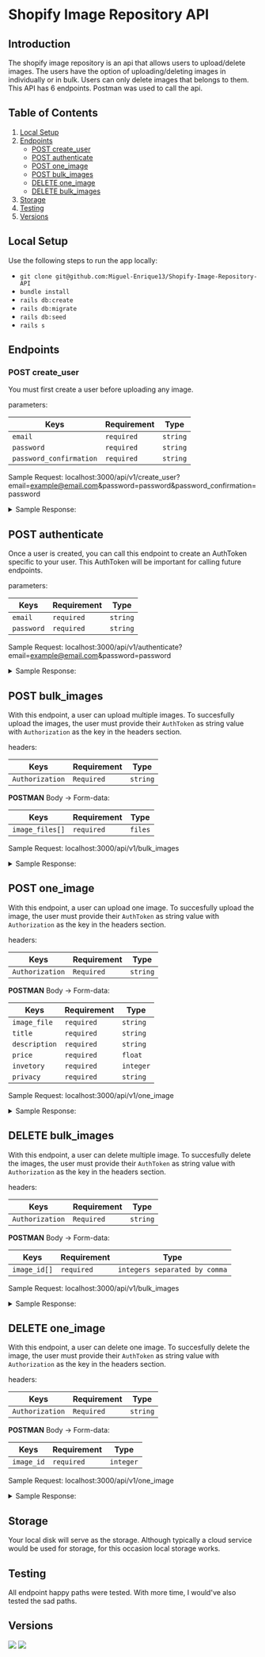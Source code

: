 # Shopify Image Repository API

## Introduction

The shopify image repository is an api that allows users to upload/delete images. The users have the option of uploading/deleting images in individually or in bulk. Users can only delete images that belongs to them. This API has 6 endpoints. Postman was used to call the api. 

## Table of Contents
1. [Local Setup](#local-setup)
1. [Endpoints](#endpoints)
    - [POST create_user](#post-create-user)
    - [POST authenticate](#post-authenticate)
    - [POST one_image](#post-one-image)
    - [POST bulk_images](#post-bulk-images)
    - [DELETE one_image](#delete-one-image)
    - [DELETE bulk_images](#delete-bulk-images)
1. [Storage](#storage)
1. [Testing](#testing)
1. [Versions](#versions)

## Local Setup
Use the following steps to run the app locally: 
* `git clone git@github.com:Miguel-Enrique13/Shopify-Image-Repository-API`
* `bundle install`
* `rails db:create`
* `rails db:migrate`
* `rails db:seed`
* `rails s`

## Endpoints

### POST create_user

You must first create a user before uploading any image.

parameters: 

| Keys  |  Requirement | Type  |
|---|---|---|
|`email`|`required`|`string`|
|`password`|`required`|`string`|
|`password_confirmation`|`required`|`string`|

Sample Request: localhost:3000/api/v1/create_user?email=example@email.com&password=password&password_confirmation=password

<details>
  <summary> Sample Response: </summary>
  
  ```
  {
    "message": "User created successfully"
}
```
</details>

## POST authenticate

Once a user is created, you can call this endpoint to create an AuthToken specific to your user. This AuthToken will be important for calling future endpoints.

parameters: 

| Keys  |  Requirement | Type  |
|---|---|---|
|`email`|`required`|`string`|
|`password`|`required`|`string`|

Sample Request: localhost:3000/api/v1/authenticate?email=example@email.com&password=password


<details>
  <summary> Sample Response: </summary>
  
  ```
  {
     "auth_token": "eyJhbGciOiJIUzI1NiJ9.eyJ1c2VyX2lkIjoxLCJleHAiOjE2MTEwMTIzNDh9.ESAybXEYVyiUkPM4hbDsD-ZUuVGd4GErkoTVUwCGpkw"
}
```
</details>

## POST bulk_images

With this endpoint, a user can upload multiple images. To succesfully upload the images, the user must provide their `AuthToken` as string value with `Authorization` as the key in the headers section.    

headers:

| Keys  |  Requirement | Type  |
|---|---|---|
|`Authorization`|`Required`|`string`|

**POSTMAN** Body -> Form-data: 

| Keys  |  Requirement | Type  |
|---|---|---|
|`image_files[]`|`required`|`files`|

Sample Request: localhost:3000/api/v1/bulk_images

<details>
  <summary> Sample Response: </summary>
  
  ```
{
    "data": [
        {
            "id": "1",
            "type": "image",
            "attributes": {
                "id": 1,
                "title": "---",
                "description": "---",
                "price": 0.0,
                "privacy": "private",
                "inventory": 0
            },
            "relationships": {
                "user": {
                    "data": {
                        "id": "1",
                        "type": "user"
                    }
                }
            }
        },
        {
            "id": "2",
            "type": "image",
            "attributes": {
                "id": 2,
                "title": "---",
                "description": "---",
                "price": 0.0,
                "privacy": "private",
                "inventory": 0
            },
            "relationships": {
                "user": {
                    "data": {
                        "id": "1",
                        "type": "user"
                    }
                }
            }
        }
    ]
}
```
</details>

## POST one_image
With this endpoint, a user can upload one image. To succesfully upload the image, the user must provide their `AuthToken` as string value with `Authorization` as the key in the headers section.

headers:

| Keys  |  Requirement | Type  |
|---|---|---|
|`Authorization`|`Required`|`string`|

**POSTMAN** Body -> Form-data: 

| Keys  |  Requirement | Type  |
|---|---|---|
|`image_file`|`required`|`string`|
|`title`|`required`|`string`|
|`description`|`required`|`string`|
|`price`|`required`|`float`|
|`invetory`|`required`|`integer`|
|`privacy`|`required`|`string`|

Sample Request: localhost:3000/api/v1/one_image

<details>
  <summary> Sample Response: </summary>
  
  ```
{
    "data": {
        "id": "3",
        "type": "image",
        "attributes": {
            "id": 3,
            "title": "Image title",
            "description": "Image description",
            "price": 1.0,
            "privacy": "private",
            "inventory": 6
        },
        "relationships": {
            "user": {
                "data": {
                    "id": "1",
                    "type": "user"
                }
            }
        }
    }
}
```
</details>

## DELETE bulk_images

With this endpoint, a user can delete multiple image. To succesfully delete the images, the user must provide their `AuthToken` as string value with `Authorization` as the key in the headers section.

headers:

| Keys  |  Requirement | Type  |
|---|---|---|
|`Authorization`|`Required`|`string`|

**POSTMAN** Body -> Form-data: 

| Keys  |  Requirement | Type  |
|---|---|---|
|`image_id[]`|`required`|`integers separated by comma`|

Sample Request: localhost:3000/api/v1/bulk_images

<details>
  <summary> Sample Response: </summary>
  
  ```
{
    "message": "All authorized images have been deleted"
}
```
</details>

## DELETE one_image


With this endpoint, a user can delete one image. To succesfully delete the image, the user must provide their `AuthToken` as string value with `Authorization` as the key in the headers section.

headers:

| Keys  |  Requirement | Type  |
|---|---|---|
|`Authorization`|`Required`|`string`|

**POSTMAN** Body -> Form-data: 

| Keys  |  Requirement | Type  |
|---|---|---|
|`image_id`|`required`|`integer`|

Sample Request: localhost:3000/api/v1/one_image

<details>
  <summary> Sample Response: </summary>
  
  ```
{
    "message": "Image deleted"
}
```
</details>

## Storage
Your local disk will serve as the storage. Although typically a cloud service would be used for storage, for this occasion local storage works.

## Testing
All endpoint happy paths were tested. With more time, I would've also tested the sad paths. 

## Versions

![](https://img.shields.io/badge/Rails-5.2.4.3-informational?style=flat&logo=<LOGO_NAME>&logoColor=white&color=2bbc8a)
![](https://img.shields.io/badge/Ruby-2.5.3-informational?style=flat&logo=<LOGO_NAME>&logoColor=white&color=2bbc8a)













  
